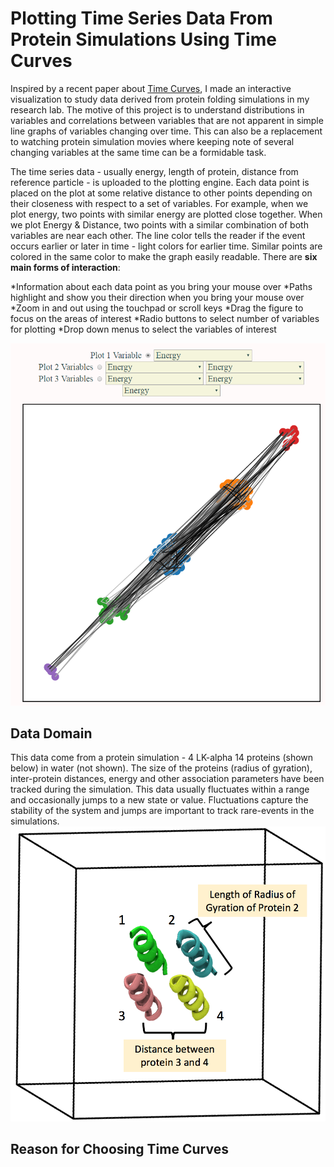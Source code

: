# Plotting Time Series Data From Protein Simulations Using Time Curves   
Inspired by a recent paper about [Time Curves](http://www.aviz.fr/~bbach/timecurves/), I made an interactive visualization to study data derived from protein folding simulations in my research lab. The motive of this project is to understand distributions in variables and correlations between variables that are not apparent in simple line graphs of variables changing over time. This can also be a replacement to watching protein simulation movies where keeping note of several changing variables at the same time can be a formidable task.  
  
The time series data - usually energy, length of protein, distance from reference particle - is uploaded to the plotting engine. Each data point is placed on the plot at some relative distance to other points depending on their closeness with respect to a set of variables. For example, when we plot energy, two points with similar energy are plotted close together. When we plot Energy & Distance, two points with a similar combination of both variables are near each other. The line color tells the reader if the event occurs earlier or later in time - light colors for earlier time. Similar points are colored in the same color to make the graph easily readable. There are **six main forms of interaction**:  
  
*Information about each data point as you bring your mouse over
*Paths highlight and show you their direction when you bring your mouse over
*Zoom in and out using the touchpad or scroll keys
*Drag the figure to focus on the areas of interest
*Radio buttons to select number of variables for plotting
*Drop down menus to select the variables of interest  
  
![Screen shot of the interactive visualization tool](lib/screencapture.PNG)  
  
  ## Data Domain  
  This data come from a protein simulation - 4 LK-alpha 14 proteins (shown below) in water (not shown). The size of the proteins (radius of gyration), inter-protein distances, energy and other association parameters have been tracked during the simulation. This data usually fluctuates within a range and occasionally jumps to a new state or value. Fluctuations capture the stability of the system and jumps are important to track rare-events in the simulations.  
  ![3D visualization of the simulation box with proteins](lib/protein_image.png)  
  
  ## Reason for Choosing Time Curves  
  
